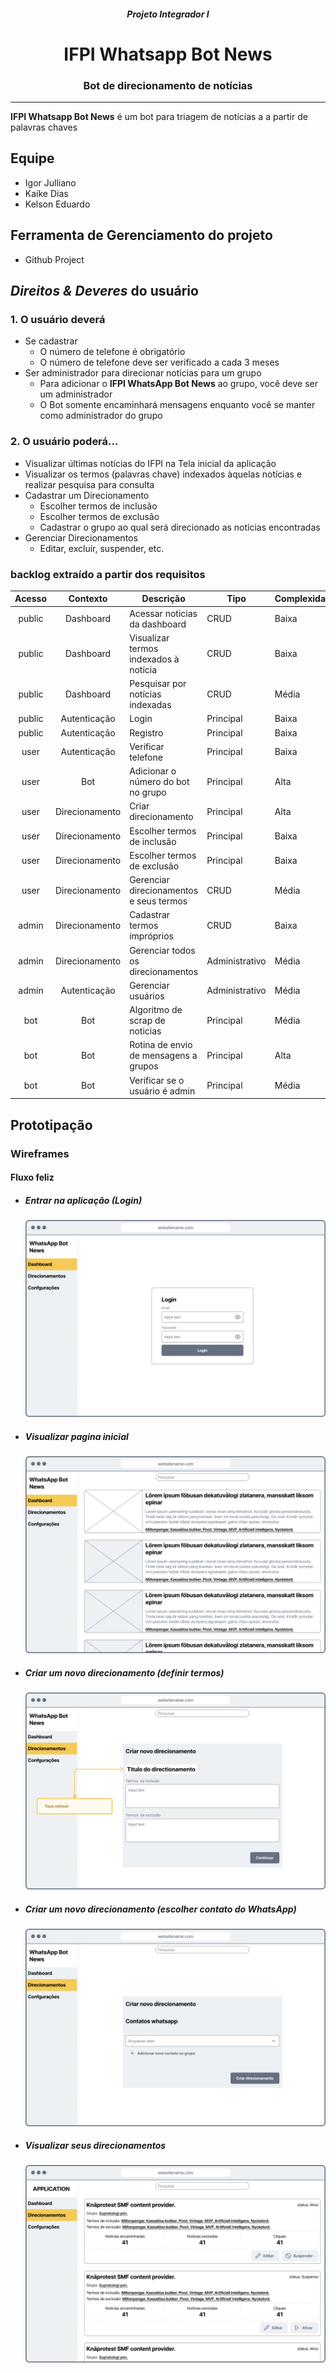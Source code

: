<div align="center">

##### Projeto Integrador I

# IFPI Whatsapp Bot News

### Bot de direcionamento de notícias

</div>

---

**IFPI Whatsapp Bot News** é um bot para triagem de notícias a a partir de palavras chaves

## Equipe

- Igor Julliano
- Kaike Dias
- Kelson Eduardo

## Ferramenta de Gerenciamento do projeto

- Github Project

## *Direitos & Deveres* do usuário

### 1. O usuário deverá

- Se cadastrar
  - O número de telefone é obrigatório
  - O número de telefone deve ser verificado a cada 3 meses
- Ser administrador para direcionar notícias para um grupo
  - Para adicionar o **IFPI WhatsApp Bot News** ao grupo, você deve ser um administrador
  - O Bot somente encaminhará mensagens enquanto você se manter como administrador do grupo

### 2. O usuário poderá...

- Visualizar últimas notícias do IFPI na Tela inicial da aplicação
- Visualizar os termos (palavras chave) indexados àquelas notícias e realizar pesquisa para consulta
- Cadastrar um Direcionamento
  - Escolher termos de inclusão
  - Escolher termos de exclusão
  - Cadastrar o grupo ao qual será direcionado as notícias encontradas
- Gerenciar Direcionamentos
  - Editar, excluir, suspender, etc.

### backlog extraído a partir dos requisitos

| Acesso |    Contexto    | Descrição                               | Tipo           | Complexidade |
|:------:|:--------------:|-----------------------------------------|----------------|--------------|
| public |    Dashboard   | Acessar noticias da dashboard           | CRUD           | Baixa        |
| public |    Dashboard   | Visualizar termos indexados à notícia   | CRUD           | Baixa        |
| public |    Dashboard   | Pesquisar por notícias indexadas        | CRUD           | Média        |
| public |  Autenticação  | Login                                   | Principal      | Baixa        |
| public |  Autenticação  | Registro                                | Principal      | Baixa        |
|  user  |  Autenticação  | Verificar telefone                      | Principal      | Baixa        |
|  user  |       Bot      | Adicionar o número do bot no grupo      | Principal      | Alta         |
|  user  | Direcionamento | Criar direcionamento                    | Principal      | Alta         |
|  user  | Direcionamento | Escolher termos de inclusão             | Principal      | Baixa        |
|  user  | Direcionamento | Escolher termos de exclusão             | Principal      | Baixa        |
|  user  | Direcionamento | Gerenciar direcionamentos e seus termos | CRUD           | Média        |
|  admin | Direcionamento | Cadastrar termos impróprios             | CRUD           | Baixa        |
|  admin | Direcionamento | Gerenciar todos os direcionamentos      | Administrativo | Média        |
|  admin |  Autenticação  | Gerenciar usuários                      | Administrativo | Média        |
|   bot  |       Bot      | Algoritmo de scrap de noticias          | Principal      | Média        |
|   bot  |       Bot      | Rotina de envio de mensagens a grupos   | Principal      | Alta         |
|   bot  |       Bot      | Verificar se o usuário é admin          | Principal      | Média        |

## Prototipação

### Wireframes

#### Fluxo feliz

- ##### Entrar na aplicação (Login)

  ![Login Wireframe](docs/images/login-wireframe.png)

- ##### Visualizar pagina inicial

  ![Login Wireframe](docs/images/dashboard.png)

- ##### Criar um novo direcionamento (definir termos)

  ![Login Wireframe](docs/images/create-1.png)

- ##### Criar um novo direcionamento (escolher contato do WhatsApp)

  ![Login Wireframe](docs/images/create-2.png)

- ##### Visualizar seus direcionamentos

  ![Login Wireframe](docs/images/directors.png)
